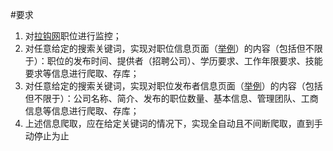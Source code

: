 #要求


1. 对[拉钩网](http://www.lagou.com/ "拉钩网")职位进行监控；
2. 对任意给定的搜索关键词，实现对职位信息页面（[举例](https://www.lagou.com/jobs/6939783.html?source=home_hot&i=home_hot-1 "举例")）的内容（包括但不限于）：职位的发布时间、提供者（招聘公司）、学历要求、工作年限要求、技能要求等信息进行爬取、存库；
3. 对任意给定的搜索关键词，实现对职位发布者信息页面（[举例](https://www.lagou.com/gongsi/63186.html "举例")）的内容（包括但不限于）：公司名称、简介、发布的职位数量、基本信息、管理团队、工商信息等信息进行爬取、存库；
4. 上述信息爬取，应在给定关键词的情况下，实现全自动且不间断爬取，直到手动停止为止